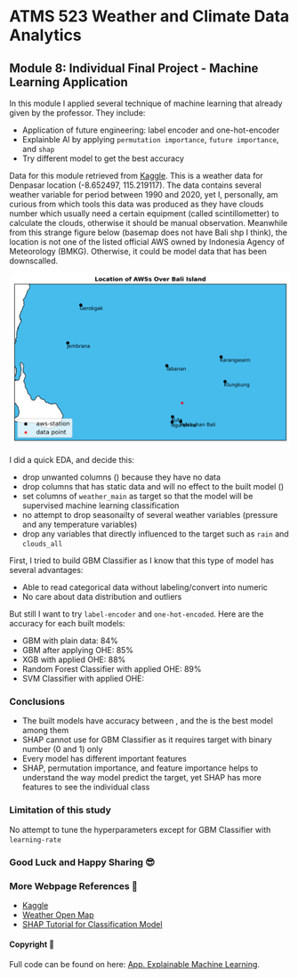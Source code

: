 # ATMS 523 Weather and Climate Data Analytics 

## Module 8: Individual Final Project - Machine Learning Application

In this module I applied several technique of machine learning that already given by the professor. They include:
- Application of future engineering: label encoder and one-hot-encoder
- Explainble AI by applying `permutation importance`, `future importance`, and `shap`
- Try different model to get the best accuracy

Data for this module retrieved from [Kaggle](https://www.kaggle.com/datasets/23b74415cd4bf90d80ee0066d865c9a11688abaf67d0bed1fe853b1f35c06416/code). This is a weather data for Denpasar location (-8.652497, 115.219117). The data contains several weather variable for period  between 1990 and 2020, yet I, personally, am curious from which tools this data was produced as they have clouds number which usually need a certain equipment (called scintillometter) to calculate the clouds, otherwise it should be manual observation. Meanwhile from this strange figure below (basemap does not have Bali shp I think), the location is not one of the listed official AWS owned by Indonesia Agency of Meteorology (BMKG). Otherwise, it could be model data that has been downscalled. 

![states](./figures/output.png)

I did a quick EDA, and decide this:
- drop unwanted columns () because they have no data
- drop columns that has static data and will no effect to the built model ()
- set columns of `weather_main` as target so that the model will be supervised machine learning classification
- no attempt to drop seasonailty of several weather variables (pressure and any temperature variables)
- drop any variables that directly influenced to the target such as `rain` and `clouds_all`

First, I tried to build GBM Classifier as I know that this type of model has several advantages:
- Able to read categorical data without labeling/convert into numeric
- No care about data distribution and outliers

But still I want to try `label-encoder` and `one-hot-encoded`. Here are the accuracy for each built models:
- GBM with plain data: 84%
- GBM after applying OHE: 85% 
- XGB with applied OHE: 88%
- Random Forest Classifier with applied OHE: 89%
- SVM Classifier with applied OHE: 

### Conclusions
- The built models have accuracy between , and the is the best model among them
- SHAP cannot use for GBM Classifier as it requires target with binary number (0 and 1) only
- Every model has different important features
- SHAP, permutation importance, and feature importance helps to understand the way model predict the target, yet SHAP has more features to see the individual class

### Limitation of this study
No attempt to tune the hyperparameters except for GBM Classifier with `learning-rate`

### Good Luck and Happy Sharing :sunglasses: 

### More Webpage References :page_facing_up: 
- [Kaggle](https://www.kaggle.com/datasets/23b74415cd4bf90d80ee0066d865c9a11688abaf67d0bed1fe853b1f35c06416/code)
- [Weather Open Map](https://www.openweathermap.org/)
- [SHAP Tutorial for Classification Model](https://www.kaggle.com/code/ritzig/classification-feature-selection-shap-tutorial)

#### Copyright :mega: 

Full code can be found on here: [App. Explainable Machine Learning](https://github.com/atmsillinois/feature-engineering-and-xai-fsari2/blob/main/HW06_Fitria.ipynb). 



